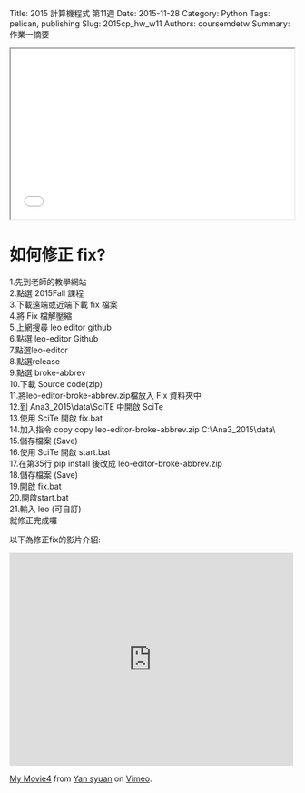 Title: 2015 計算機程式 第11週
Date: 2015-11-28
Category: Python
Tags: pelican, publishing
Slug: 2015cp_hw_w11
Authors: coursemdetw
Summary: 作業一摘要


<iframe src="40423104_cp_w11_p.html" width="500" height="300"></iframe>

                        
                
如何修正 fix?
==============

1.先到老師的教學網站             
2.點選 2015Fall 課程            
3.下載遠端或近端下載 fix 檔案              
4.將 Fix 檔解壓縮            
5.上網搜尋 leo editor github            
6.點選 leo-editor Github          
7.點選leo-editor          
8.點選release         
9.點選 broke-abbrev           
10.下載 Source code(zip)          
11.將leo-editor-broke-abbrev.zip檔放入 Fix 資料夾中         
12.到 Ana3_2015\data\SciTE 中開啟 SciTe         
13.使用 SciTe 開啟 fix.bat              
14.加入指令 copy copy leo-editor-broke-abbrev.zip C:\Ana3_2015\data\        
15.儲存檔案 (Save)          
16.使用 SciTe 開啟 start.bat            
17.在第35行 pip install 後改成 leo-editor-broke-abbrev.zip            
18.儲存檔案 (Save)      
19.開啟 fix.bat       
20.開啟start.bat      
21.輸入 leo (可自訂)         
就修正完成囉                  
   
                           
以下為修正fix的影片介紹:
                                         
<iframe src="https://player.vimeo.com/video/151787047" width="500" height="375" frameborder="0" webkitallowfullscreen mozallowfullscreen allowfullscreen></iframe>
<p><a href="https://vimeo.com/151787047">My Movie4</a> from <a href="https://vimeo.com/user44900188">Yan syuan</a> on <a href="https://vimeo.com">Vimeo</a>.</p>

